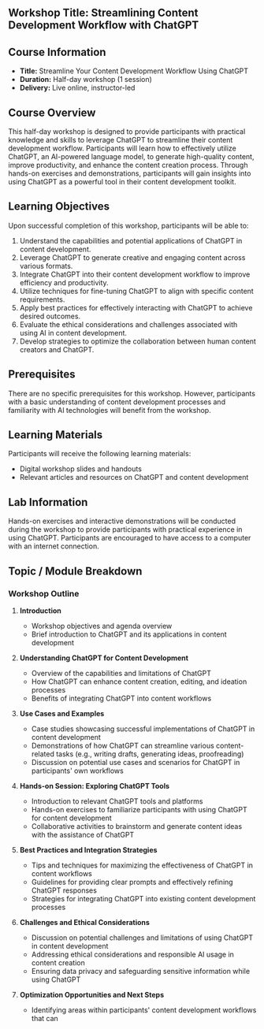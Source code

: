 ## Workshop Title: Streamlining Content Development Workflow with ChatGPT

## Course Information

- **Title:** Streamline Your Content Development Workflow Using ChatGPT
- **Duration:** Half-day workshop (1 session)
- **Delivery:** Live online, instructor-led

## Course Overview

This half-day workshop is designed to provide participants with practical knowledge and skills to leverage ChatGPT to streamline their content development workflow. Participants will learn how to effectively utilize ChatGPT, an AI-powered language model, to generate high-quality content, improve productivity, and enhance the content creation process. Through hands-on exercises and demonstrations, participants will gain insights into using ChatGPT as a powerful tool in their content development toolkit.

## Learning Objectives

Upon successful completion of this workshop, participants will be able to:

1. Understand the capabilities and potential applications of ChatGPT in content development.
2. Leverage ChatGPT to generate creative and engaging content across various formats.
3. Integrate ChatGPT into their content development workflow to improve efficiency and productivity.
4. Utilize techniques for fine-tuning ChatGPT to align with specific content requirements.
5. Apply best practices for effectively interacting with ChatGPT to achieve desired outcomes.
6. Evaluate the ethical considerations and challenges associated with using AI in content development.
7. Develop strategies to optimize the collaboration between human content creators and ChatGPT.

## Prerequisites

There are no specific prerequisites for this workshop. However, participants with a basic understanding of content development processes and familiarity with AI technologies will benefit from the workshop.

## Learning Materials

Participants will receive the following learning materials:

- Digital workshop slides and handouts
- Relevant articles and resources on ChatGPT and content development

## Lab Information

Hands-on exercises and interactive demonstrations will be conducted during the workshop to provide participants with practical experience in using ChatGPT. Participants are encouraged to have access to a computer with an internet connection.

## Topic / Module Breakdown

### Workshop Outline

1. **Introduction**
   - Workshop objectives and agenda overview
   - Brief introduction to ChatGPT and its applications in content development

2. **Understanding ChatGPT for Content Development**
   - Overview of the capabilities and limitations of ChatGPT
   - How ChatGPT can enhance content creation, editing, and ideation processes
   - Benefits of integrating ChatGPT into content workflows

3. **Use Cases and Examples**
   - Case studies showcasing successful implementations of ChatGPT in content development
   - Demonstrations of how ChatGPT can streamline various content-related tasks (e.g., writing drafts, generating ideas, proofreading)
   - Discussion on potential use cases and scenarios for ChatGPT in participants' own workflows

4. **Hands-on Session: Exploring ChatGPT Tools**
   - Introduction to relevant ChatGPT tools and platforms
   - Hands-on exercises to familiarize participants with using ChatGPT for content development
   - Collaborative activities to brainstorm and generate content ideas with the assistance of ChatGPT

5. **Best Practices and Integration Strategies**
   - Tips and techniques for maximizing the effectiveness of ChatGPT in content workflows
   - Guidelines for providing clear prompts and effectively refining ChatGPT responses
   - Strategies for integrating ChatGPT into existing content development processes

6. **Challenges and Ethical Considerations**
   - Discussion on potential challenges and limitations of using ChatGPT in content development
   - Addressing ethical considerations and responsible AI usage in content creation
   - Ensuring data privacy and safeguarding sensitive information while using ChatGPT

7. **Optimization Opportunities and Next Steps**
   - Identifying areas within participants' content development workflows that can
